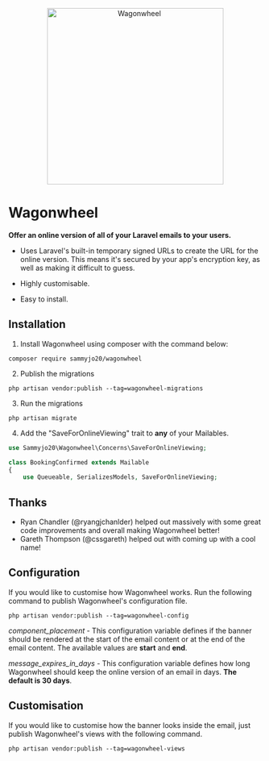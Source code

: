 <p align="center">
  <img src="https://samcarre.dev/images/wagonwheel-example.png" alt="Wagonwheel" height="350">
</p>

# Wagonwheel
**Offer an online version of all of your Laravel emails to your users.**

- Uses Laravel's built-in temporary signed URLs to create the URL for the online version. This means it's secured by your app's encryption key, as well as making it difficult to guess.

- Highly customisable.

- Easy to install.

## Installation
1. Install Wagonwheel using composer with the command below:

```shell
composer require sammyjo20/wagonwheel
```



2. Publish the migrations
```shell
php artisan vendor:publish --tag=wagonwheel-migrations
```



3. Run the migrations
```shell
php artisan migrate
```



4. Add the "SaveForOnlineViewing" trait to **any** of your Mailables.

```php
use Sammyjo20\Wagonwheel\Concerns\SaveForOnlineViewing;

class BookingConfirmed extends Mailable
{
    use Queueable, SerializesModels, SaveForOnlineViewing;
```

## Thanks
- Ryan Chandler (@ryangjchanlder) helped out massively with some great code improvements and overall making Wagonwheel better!
- Gareth Thompson (@cssgareth) helped out with coming up with a cool name!

## Configuration

If you would like to customise how Wagonwheel works. Run the following command to publish Wagonwheel's configuration file. 

```shell
php artisan vendor:publish --tag=wagonwheel-config
```

*component_placement* - This configuration variable defines if the banner should be rendered at the start of the email content or at the end of the email content. The available values are **start** and **end**.

*message_expires_in_days* - This configuration variable defines how long Wagonwheel should keep the online version of an email in days. **The default is 30 days**.

## Customisation

If you would like to customise how the banner looks inside the email, just publish Wagonwheel's views with the following command.
```shell
php artisan vendor:publish --tag=wagonwheel-views
```
